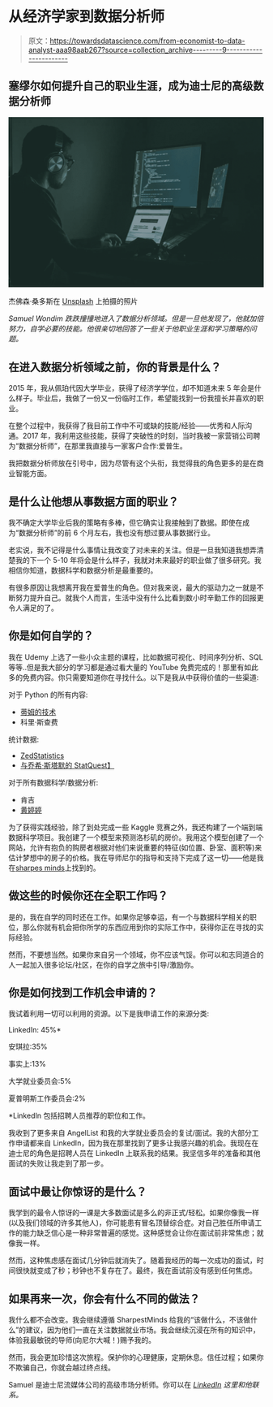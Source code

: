 # 从经济学家到数据分析师

> 原文：<https://towardsdatascience.com/from-economist-to-data-analyst-aaa98aab267?source=collection_archive---------9----------------------->

## 塞缪尔如何提升自己的职业生涯，成为迪士尼的高级数据分析师

![](img/9c1cc69bc074de5d350151663c6c9c7e.png)

杰佛森·桑多斯在 [Unsplash](https://unsplash.com/collections/7776926/data-science-developer?utm_source=unsplash&utm_medium=referral&utm_content=creditCopyText) 上拍摄的照片

*Samuel Wondim 跌跌撞撞地进入了数据分析领域。但是一旦他发现了，他就加倍努力，自学必要的技能。他很亲切地回答了一些关于他职业生涯和学习策略的问题。*

## 在进入数据分析领域之前，你的背景是什么？

2015 年，我从佩珀代因大学毕业，获得了经济学学位，却不知道未来 5 年会是什么样子。毕业后，我做了一份又一份临时工作，希望能找到一份我擅长并喜欢的职业。

在整个过程中，我获得了我目前工作中不可或缺的技能/经验——优秀和人际沟通。2017 年，我利用这些技能，获得了突破性的时刻，当时我被一家营销公司聘为“数据分析师”，在那里我直接与一家客户合作:爱普生。

我把数据分析师放在引号中，因为尽管有这个头衔，我觉得我的角色更多的是在商业智能方面。

## 是什么让他想从事数据方面的职业？

我不确定大学毕业后我的策略有多棒，但它确实让我接触到了数据。即使在成为“数据分析师”的前 6 个月左右，我也没有想过要从事数据行业。

老实说，我不记得是什么事情让我改变了对未来的关注。但是一旦我知道我想弄清楚我的下一个 5-10 年将会是什么样子，我就对未来最好的职业做了很多研究。我相信你知道，数据科学和数据分析是最重要的。

有很多原因让我想离开我在爱普生的角色。但对我来说，最大的驱动力之一就是不断努力提升自己。就我个人而言，生活中没有什么比看到数小时辛勤工作的回报更令人满足的了。

## 你是如何自学的？

我在 Udemy 上选了一些小众主题的课程，比如数据可视化、时间序列分析、SQL 等等..但是我大部分的学习都是通过看大量的 YouTube 免费完成的！那里有如此多的免费内容。你只需要知道你在寻找什么。以下是我从中获得价值的一些渠道:

对于 Python 的所有内容:

*   [蒂姆的技术](https://www.youtube.com/c/TechWithTim)
*   科里·斯查费

统计数据:

*   [ZedStatistics](https://www.youtube.com/c/zedstatistics)
*   [与乔希·斯塔默的 StatQuest】](https://www.youtube.com/c/joshstarmer)

对于所有数据科学/数据分析:

*   肯吉
*   [黄婷婷](https://www.youtube.com/c/TinaHuang1)

为了获得实践经验，除了到处完成一些 Kaggle 竞赛之外，我还构建了一个端到端数据科学项目。我创建了一个模型来预测洛杉矶的房价。我用这个模型创建了一个网站，允许有抱负的购房者根据对他们来说重要的特征(如位置、卧室、面积等)来估计梦想中的房子的价格。我在导师尼尔的指导和支持下完成了这一切——他是我在[sharpes minds](https://www.sharpestminds.com/)上找到的。

## 做这些的时候你还在全职工作吗？

是的，我在自学的同时还在工作。如果你足够幸运，有一个与数据科学相关的职位，那么你就有机会把你所学的东西应用到你的实际工作中，获得你正在寻找的实际经验。

然而，不要想当然。如果你来自另一个领域，你不应该气馁。你可以和志同道合的人一起加入很多论坛/社区，在你的自学之旅中引导/激励你。

## 你是如何找到工作机会申请的？

我试着利用一切可以利用的资源。以下是我申请工作的来源分类:

LinkedIn: 45%*

安琪拉:35%

事实上:13%

大学就业委员会:5%

夏普明斯工作委员会:2%

*LinkedIn 包括招聘人员推荐的职位和工作。

我收到了更多来自 AngelList 和我的大学就业委员会的复试/面试。我的大部分工作申请都来自 LinkedIn，因为我在那里找到了更多让我感兴趣的机会。我现在在迪士尼的角色是招聘人员在 LinkedIn 上联系我的结果。我坚信多年的准备和其他面试的失败让我走到了那一步。

## 面试中最让你惊讶的是什么？

我学到的最令人惊讶的一课是大多数面试是多么的非正式/轻松。如果你像我一样(以及我们领域的许多其他人)，你可能患有冒名顶替综合症。对自己胜任所申请工作的能力缺乏信心是一种非常普遍的感觉。这种感觉会让你在面试前非常焦虑；就像我一样。

然而，这种焦虑感在面试几分钟后就消失了。随着我经历的每一次成功的面试，时间很快就变成了秒；秒钟也不复存在了。最终，我在面试前没有感到任何焦虑。

## 如果再来一次，你会有什么不同的做法？

我什么都不会改变。我会继续遵循 SharpestMinds 给我的“该做什么，不该做什么”的建议，因为他们一直在关注数据就业市场。我会继续沉浸在所有的知识中，体验我最敏锐的导师(向尼尔大喊！)赐予我的。

然而，我会更加珍惜这次旅程。保护你的心理健康，定期休息。信任过程；如果你不欺骗自己，你就会越过终点线。

Samuel 是迪士尼流媒体公司的高级市场分析师。你可以在 [*LinkedIn*](https://www.linkedin.com/in/samuelwondim/) *这里和他联系。*